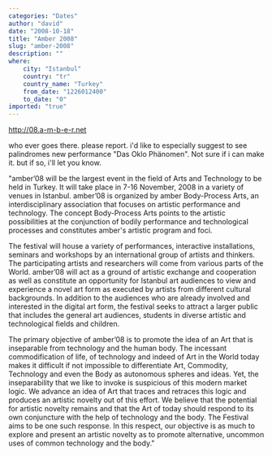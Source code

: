```yaml
---
categories: "Dates"
author: "david"
date: "2008-10-18"
title: "Amber 2008"
slug: "amber-2008"
description: ""
where: 
    city: "Istanbul"
    country: "tr"
    country_name: "Turkey"
    from_date: "1226012400"
    to_date: "0"
imported: "true"
---
```



<http://08.a-m-b-e-r.net>

who ever goes there. please report. i'd like to especially suggest to see palindromes new performance "Das Oklo Phänomen".
Not sure if i can make it. but if so, i'll let you know.
<!--break-->
"amber’08 will be the largest event in the field of Arts and Technology to be held in Turkey. It will take place in 7-16 November, 2008 in a variety of venues in Istanbul. amber’08 is organized by amber Body-Process Arts, an interdisciplinary association that focuses on artistic performance and technology. The concept Body-Process Arts points to the artistic possibilities at the conjunction of bodily performance and technological processes and constitutes amber's artistic program and foci.

The festival will house a variety of performances, interactive installations, seminars and workshops by an international group of artists and thinkers. The participating artists and researchers will come from various parts of the World. amber’08 will act as a ground of artistic exchange and cooperation as well as constitute an opportunity for Istanbul art audiences to view and experience a novel art form as executed by artists from different cultural backgrounds. In addition to the audiences who are already involved and interested in the digital art form, the festival seeks to attract a larger public that includes the general art audiences, students in diverse artistic and technological fields and children.

The primary objective of amber’08 is to promote the idea of an Art that is inseparable from technology and the human body. The incessant commodification of life, of technology and indeed of Art in the World today makes it difficult if not impossible to differentiate Art, Commodity, Technology and even the Body as autonomous spheres and ideas. Yet, the inseparability that we like to invoke is suspicious of this modern market logic. We advance an idea of Art that traces and retraces this logic and produces an artistic novelty out of this effort. We believe that the potential for artistic novelty remains and that the Art of today should respond to its own conjuncture with the help of technology and the body. The Festival aims to be one such response. In this respect, our objective is as much to explore and present an artistic novelty as to promote alternative, uncommon uses of common technology and the body."